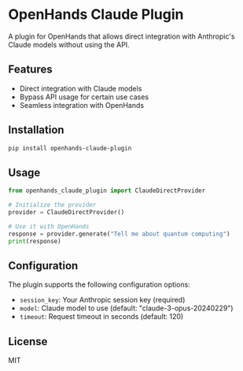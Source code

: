 # OpenHands Claude Plugin

A plugin for OpenHands that allows direct integration with Anthropic's Claude models without using the API.

## Features

- Direct integration with Claude models
- Bypass API usage for certain use cases
- Seamless integration with OpenHands

## Installation

```bash
pip install openhands-claude-plugin
```

## Usage

```python
from openhands_claude_plugin import ClaudeDirectProvider

# Initialize the provider
provider = ClaudeDirectProvider()

# Use it with OpenHands
response = provider.generate("Tell me about quantum computing")
print(response)
```

## Configuration

The plugin supports the following configuration options:

- `session_key`: Your Anthropic session key (required)
- `model`: Claude model to use (default: "claude-3-opus-20240229")
- `timeout`: Request timeout in seconds (default: 120)

## License

MIT